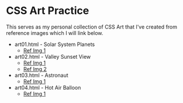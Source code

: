 # CSS Art Practice

This serves as my personal collection of CSS Art that I've created from reference images which I will link below.

* art01.html - Solar System Planets
  * [Ref Img 1](https://wallpaperaccess.com/minimalist-solar-system)
* art02.html - Valley Sunset View
  * [Ref Img 1](https://www.uhdpaper.com/2020/10/minimalist-deer-landscape-scenery.html)
  * [Ref Img 2](https://favpng.com/png_view/polygon-deer-reindeer-polygon-animal-illustration-png/vAf1db6k)
* art03.html - Astronaut
  * [Ref Img 1](https://www.freepik.com/premium-vector/design-cute-astronaut-characters_7191037.htm)
* art04.html - Hot Air Balloon
  * [Ref Img 1](https://www.instagram.com/p/_JCSw6AHyD/)
